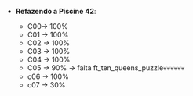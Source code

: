 
-   **Refazendo a Piscine 42**:
    
     -  C00-> 100%
     -  C01 -> 100%
     - C02 -> 100%
     - C03 -> 100%
     - C04 -> 100%
     - C05 -> 90% -> falta ft_ten_queens_puzzle💀💀💀💀💀💀
     - c06 -> 100%
     - c07 -> 30%

